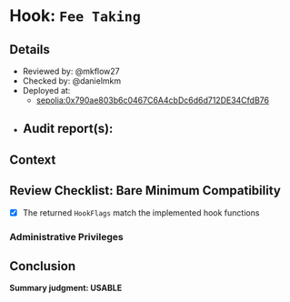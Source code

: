 # Hook: `Fee Taking`

## Details
- Reviewed by: @mkflow27
- Checked by: @danielmkm
- Deployed at:
    - [sepolia:0x790ae803b6c0467C6A4cbDc6d6d712DE34CfdB76](https://sepolia.etherscan.io/address/0x5c7FB0734d327ECeE2cA5cF2F5fE0f5Ff32dbf0b)
- Audit report(s):
    - 

## Context

## Review Checklist: Bare Minimum Compatibility

- [x] The returned `HookFlags` match the implemented hook functions

### Administrative Privileges

## Conclusion
**Summary judgment: USABLE**